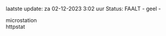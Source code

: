 laatste update: 
za 02-12-2023  3:02   uur 
Status: FAALT - geel - 
<div class="service Y">microstation</div><div class="service G">httpstat</div>